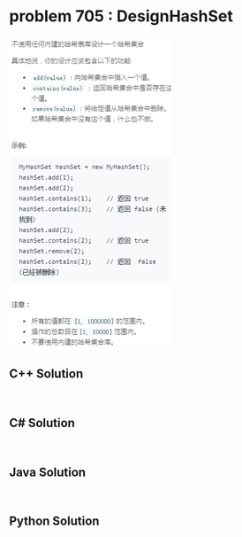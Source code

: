 
# problem 705 : DesignHashSet

<img src="https://github.com/Peefy/PeefyLeetCode/blob/master/doc/701-800/705.DesignHashSet/problem.png"/>

## C++ Solution

```c++



```

## C# Solution

```csharp



```

## Java Solution

```java



```

## Python Solution

```python



```





